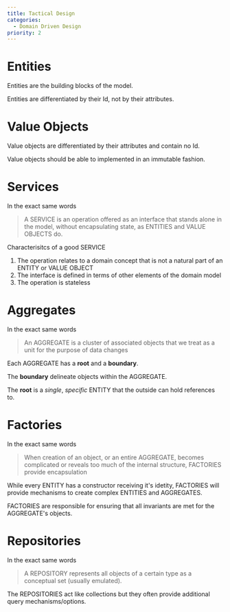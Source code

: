 ```yaml
---
title: Tactical Design
categories:
  - Domain Driven Design
priority: 2
---
```


# Entities

Entities are the building blocks of the model.

Entities are differentiated by their Id, not by their attributes.

# Value Objects

Value objects are differentiated by their attributes and contain no Id.

Value objects should be able to implemented in an immutable fashion.

# Services

In the exact same words

> A SERVICE is an operation offered as an interface that stands alone in the model, without encapsulating state, as ENTITIES and VALUE OBJECTS do.

Characterisitcs of a good SERVICE
1. The operation relates to a domain concept that is not a natural part of an ENTITY or VALUE OBJECT
1. The interface is defined in terms of other elements of the domain model
1. The operation is stateless

# Aggregates

In the exact same words

> An AGGREGATE is a cluster of associated objects that we treat as a unit for the purpose of data changes

Each AGGREGATE has a **root** and a **boundary**.

The **boundary** delineate objects within the AGGREGATE.

The **root** is a *single*, *specific* ENTITY that the outside can hold references to.

# Factories

In the exact same words

> When creation of an object, or an entire AGGREGATE, becomes complicated or reveals too much of the internal structure, FACTORIES provide encapsulation

While every ENTITY has a constructor receiving it's idetity, FACTORIES will provide mechanisms to create complex ENTITIES and AGGREGATES.

FACTORIES are responsible for ensuring that all invariants are met for the AGGREGATE's objects.

# Repositories

In the exact same words

> A REPOSITORY represents all objects of a certain type as a conceptual set (usually emulated).

The REPOSITORIES act like collections but they often provide additional query mechanisms/options.
